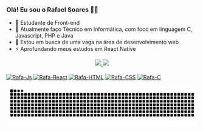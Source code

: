 ### Olá! Eu sou o Rafael Soares 👋👋

- 🔭 Estudante de Front-end
- 🌱 Atualmente faço Técnico em Informática, com foco em linguagem C, Javascript, PHP e Java
- 🤔 Estou em busca de uma vaga na área de desenvolvimento web
- ⚡ Aprofundando meus estudos em React Native

<div align="center">
  <a href="https://github.com/pjorbit">
  <img height="180em" src="https://github-readme-stats.vercel.app/api?username=pjorbit&show_icons=true&theme=cobalt&include_all_commits=true&count_private=true"/>
  <img height="180em" src="https://github-readme-stats.vercel.app/api/top-langs/?username=pjorbit&layout=compact&langs_count=7&theme=tokyonight"/>
</div>

<div style="display: inline_block"><br>
  <img align="center" alt="Rafa-Js" height="30" width="80" src="https://img.shields.io/badge/JavaScript-F7DF1E?style=for-the-badge&logo=javascript&logoColor=black">
  <img align="center" alt="Rafa-React" height="30" width="70" src="https://img.shields.io/badge/React-20232A?style=for-the-badge&logo=react&logoColor=61DAFB">
  <img align="center" alt="Rafa-HTML" height="30" width="70" src="https://img.shields.io/badge/HTML5-E34F26?style=for-the-badge&logo=html5&logoColor=white">
  <img align="center" alt="Rafa-CSS" height="30" width="60" src="https://img.shields.io/badge/CSS3-1572B6?style=for-the-badge&logo=css3&logoColor=white">
  <img align="center" alt="Rafa-C" height="30" width="40" src="https://img.shields.io/badge/C-00599C?style=for-the-badge&logo=c&logoColor=white">
</div>

  ![Snake animation](https://github.com/pjorbit/pjorbit/blob/output/github-contribution-grid-snake.svg)
